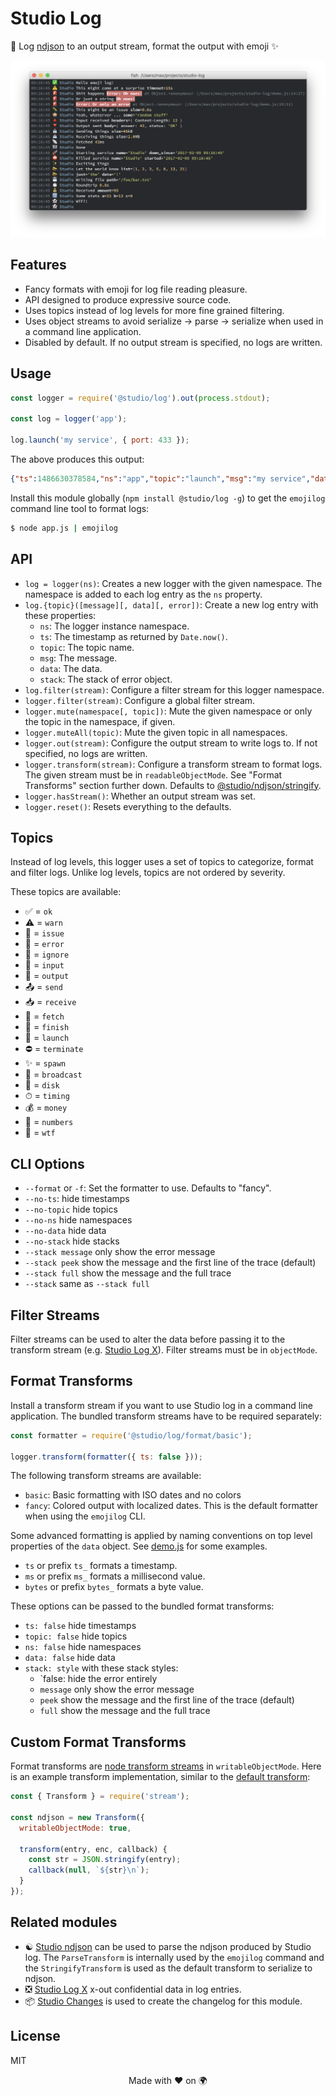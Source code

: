 # Studio Log

👻 Log [ndjson][1] to an output stream, format the output with emoji ✨

![](https://github.com/javascript-studio/studio-log/raw/master/emojilog.png)

## Features

- Fancy formats with emoji for log file reading pleasure.
- API designed to produce expressive source code.
- Uses topics instead of log levels for more fine grained filtering.
- Uses object streams to avoid serialize -> parse -> serialize when used in a
  command line application.
- Disabled by default. If no output stream is specified, no logs are written.

## Usage

```js
const logger = require('@studio/log').out(process.stdout);

const log = logger('app');

log.launch('my service', { port: 433 });
```

The above produces this output:

```json
{"ts":1486630378584,"ns":"app","topic":"launch","msg":"my service","data":{"port":433}}
```

Install this module globally (`npm install @studio/log -g`) to get the
`emojilog` command line tool to format logs:

```bash
$ node app.js | emojilog
```

## API

- `log = logger(ns)`: Creates a new logger with the given namespace. The
  namespace is added to each log entry as the `ns` property.
- `log.{topic}([message][, data][, error])`: Create a new log entry with these
  properties:
    - `ns`: The logger instance namespace.
    - `ts`: The timestamp as returned by `Date.now()`.
    - `topic`: The topic name.
    - `msg`: The message.
    - `data`: The data.
    - `stack`: The stack of error object.
- `log.filter(stream)`: Configure a filter stream for this logger namespace.
- `logger.filter(stream)`: Configure a global filter stream.
- `logger.mute(namespace[, topic])`: Mute the given namespace or only the topic
  in the namespace, if given.
- `logger.muteAll(topic)`: Mute the given topic in all namespaces.
- `logger.out(stream)`: Configure the output stream to write logs to. If not
  specified, no logs are written.
- `logger.transform(stream)`: Configure a transform stream to format logs. The
  given stream must be in `readableObjectMode`. See "Format Transforms" section
  further down. Defaults to [@studio/ndjson/stringify][4].
- `logger.hasStream()`: Whether an output stream was set.
- `logger.reset()`: Resets everything to the defaults.

## Topics

Instead of log levels, this logger uses a set of topics to categorize, format
and filter logs. Unlike log levels, topics are not ordered by severity.

These topics are available:

- ✅ = `ok`
- ⚠️ = `warn`
- 🐛 = `issue`
- 🚨 = `error`
- 🙈 = `ignore`
- 🔺 = `input`
- 🔻 = `output`
- 📤 = `send`
- 📥 = `receive`
- 📡 = `fetch`
- 🏁 = `finish`
- 🚀 = `launch`
- ⛔️ = `terminate`
- ✨ = `spawn`
- 📣 = `broadcast`
- 💾 = `disk`
- ⏱  = `timing`
- 💰 = `money`
- 🔢 = `numbers`
- 👻 = `wtf`

## CLI Options

- `--format` or `-f`: Set the formatter to use. Defaults to "fancy".
- `--no-ts`: hide timestamps
- `--no-topic` hide topics
- `--no-ns` hide namespaces
- `--no-data` hide data
- `--no-stack` hide stacks
- `--stack message` only show the error message
- `--stack peek` show the message and the first line of the trace (default)
- `--stack full` show the message and the full trace
- `--stack` same as `--stack full`

## Filter Streams

Filter streams can be used to alter the data before passing it to the transform
stream (e.g. [Studio Log X][5]). Filter streams must be in `objectMode`.

## Format Transforms

Install a transform stream if you want to use Studio log in a command line
application. The bundled transform streams have to be required separately:

```js
const formatter = require('@studio/log/format/basic');

logger.transform(formatter({ ts: false }));
```

The following transform streams are available:

- `basic`: Basic formatting with ISO dates and no colors
- `fancy`: Colored output with localized dates. This is the default formatter
  when using the `emojilog` CLI.

Some advanced formatting is applied by naming conventions on top level
properties of the `data` object. See [demo.js][2] for some examples.

- `ts` or prefix `ts_` formats a timestamp.
- `ms` or prefix `ms_` formats a millisecond value.
- `bytes` or prefix `bytes_` formats a byte value.

These options can be passed to the bundled format transforms:

- `ts: false` hide timestamps
- `topic: false` hide topics
- `ns: false` hide namespaces
- `data: false` hide data
- `stack: style` with these stack styles:
    - `false: hide the error entirely
    - `message` only show the error message
    - `peek` show the message and the first line of the trace (default)
    - `full` show the message and the full trace

## Custom Format Transforms

Format transforms are [node transform streams][3] in `writableObjectMode`. Here
is an example transform implementation, similar to the [default transform][4]:

```js
const { Transform } = require('stream');

const ndjson = new Transform({
  writableObjectMode: true,

  transform(entry, enc, callback) {
    const str = JSON.stringify(entry);
    callback(null, `${str}\n`);
  }
});
```

## Related modules

- ☯️ [Studio ndjson][4] can be used to parse the ndjson produced by Studio log.
  The `ParseTransform` is internally used by the `emojilog` command and the
  `StringifyTransform` is used as the default transform to serialize to ndjson.
- ❎ [Studio Log X][5] x-out confidential data in log entries.
- 📦 [Studio Changes][6] is used to create the changelog for this module.

## License

MIT

<div align="center">Made with ❤️ on 🌍</div>

[1]: http://ndjson.org/
[2]: https://github.com/javascript-studio/studio-log/blob/master/demo.js
[3]: https://nodejs.org/api/stream.html#stream_implementing_a_transform_stream
[4]: https://github.com/javascript-studio/studio-ndjson
[5]: https://github.com/javascript-studio/studio-log-x
[6]: https://github.com/javascript-studio/studio-changes
